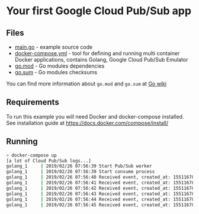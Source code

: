 # Your first Google Cloud Pub/Sub app

## Files

- [main.go](main.go) - example source code
- [docker-compose.yml](docker-compose.yml) - tool for defining and running multi container Docker applications, contains Golang, Google Cloud Pub/Sub Emulator
- [go.mod](go.mod) - Go modules dependencies
- [go.sum](go.sum) - Go modules checksums

You can find more information about `go.mod` and `go.sum` at [Go wiki](https://github.com/golang/go/wiki/Modules)

## Requirements

To run this example you will need Docker and docker-compose installed. See installation guide at https://docs.docker.com/compose/install/

## Running

```bash
> docker-compose up
[a lot of Cloud Pub/Sub logs...]
golang_1     | 2019/02/26 07:56:39 Start Pub/Sub worker
golang_1     | 2019/02/26 07:56:39 Start consume process
golang_1     | 2019/02/26 07:56:40 Received event, created_at: 1551167800870017994
golang_1     | 2019/02/26 07:56:41 Received event, created_at: 1551167801870989467
golang_1     | 2019/02/26 07:56:42 Received event, created_at: 1551167802869335604
golang_1     | 2019/02/26 07:56:43 Received event, created_at: 1551167803872802935
golang_1     | 2019/02/26 07:56:44 Received event, created_at: 1551167804871915174
golang_1     | 2019/02/26 07:56:45 Received event, created_at: 1551167805870712427
```
